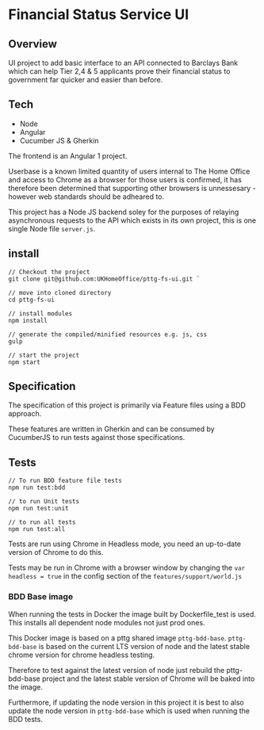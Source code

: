 # Financial Status Service UI #


## Overview ##

UI project to add basic interface to an API connected to Barclays Bank which can help Tier 2,4 & 5 applicants prove their financial status to government far quicker and easier than before.

## Tech ##

- Node
- Angular
- Cucumber JS & Gherkin

The frontend is an Angular 1 project.

Userbase is a known limited quantity of users internal to The Home Office and access to Chrome as a browser for those users is confirmed, it has therefore been determined that supporting other browsers is unnessesary - however web standards should be adheared to.

This project has a Node JS backend soley for the purposes of relaying asynchronous requests to the API which exists in its own project, this is one single Node file `server.js`.

## install ##

    // Checkout the project
    git clone git@github.com:UKHomeOffice/pttg-fs-ui.git `

    // move into cloned directory
    cd pttg-fs-ui

    // install modules
    npm install
    
    // generate the compiled/minified resources e.g. js, css
    gulp
    
    // start the project
    npm start

## Specification ##

The specification of this project is primarily via Feature files using a BDD approach.

These features are written in Gherkin and can be consumed by CucumberJS to run tests against those specifications.

## Tests ##

    // To run BDD feature file tests
    npm run test:bdd
    
    // to run Unit tests
    npm run test:unit
    
    // to run all tests
    npm run test:all
   
Tests are run using Chrome in Headless mode, you need an up-to-date version of Chrome to do this.

Tests may be run in Chrome with a browser window by changing the `var headless = true` in the config section of the `features/support/world.js`

### BDD Base image ###

When running the tests in Docker the image built by Dockerfile_test is used. This installs all dependent node modules not just prod ones.

This Docker image is based on a pttg shared image `pttg-bdd-base`. 
`pttg-bdd-base` is based on the current  LTS version of node and the latest stable chrome version for chrome headless testing.

Therefore to test against the latest version of node just rebuild the pttg-bdd-base project and the latest stable version of Chrome will be baked into the image.

Furthermore, if updating the node version in this project it is best to also update the node version in `pttg-bdd-base` which is used when running the BDD tests.


